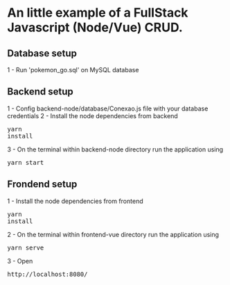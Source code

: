 # An little example of a FullStack Javascript (Node/Vue) CRUD.

## Database setup

1 - Run 'pokemon_go.sql' on MySQL database

## Backend setup

1 - Config backend-node/database/Conexao.js file with your database credentials 
2 - Install the node dependencies from backend <pre>yarn install</pre> 
3 - On the terminal within backend-node directory run the application using <pre>yarn start</pre> 

## Frondend setup

1 - Install the node dependencies from frontend <pre>yarn install</pre>
2 - On the terminal within frontend-vue directory run the application using <pre>yarn serve</pre>
3 - Open <pre>http://localhost:8080/<pre>
